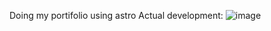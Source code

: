 Doing my portifolio using astro 
Actual development:
![image](https://github.com/vinicius-prates/portifolio-prates/assets/89698942/d0ab877f-2188-4b2b-a643-97c2a8cd3bd2)
